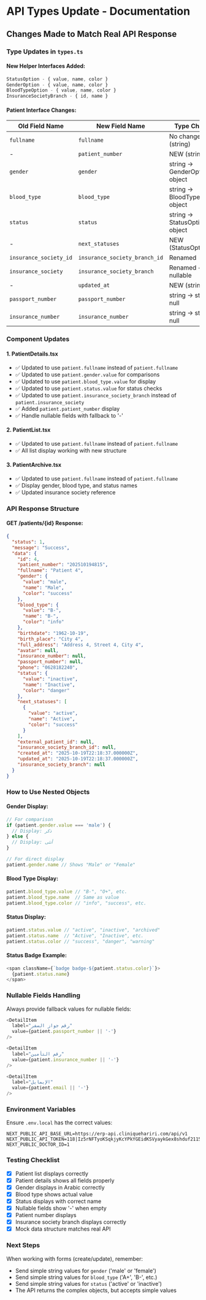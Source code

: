 # API Types Update - Documentation

## Changes Made to Match Real API Response

### Type Updates in `types.ts`

#### New Helper Interfaces Added:
```typescript
StatusOption - { value, name, color }
GenderOption - { value, name, color }
BloodTypeOption - { value, name, color }
InsuranceSocietyBranch - { id, name }
```

#### Patient Interface Changes:

| Old Field Name | New Field Name | Type Change |
|---|---|---|
| `fullname` | `fullname` | No change (string) |
| - | `patient_number` | NEW (string) |
| `gender` | `gender` | string → GenderOption object |
| `blood_type` | `blood_type` | string → BloodTypeOption object |
| `status` | `status` | string → StatusOption object |
| - | `next_statuses` | NEW (StatusOption[]) |
| `insurance_society_id` | `insurance_society_branch_id` | Renamed |
| `insurance_society` | `insurance_society_branch` | Renamed + nullable |
| - | `updated_at` | NEW (string) |
| `passport_number` | `passport_number` | string → string \| null |
| `insurance_number` | `insurance_number` | string → string \| null |

### Component Updates

#### 1. PatientDetails.tsx
- ✅ Updated to use `patient.fullname` instead of `patient.fullname`
- ✅ Updated to use `patient.gender.value` for comparisons
- ✅ Updated to use `patient.blood_type.value` for display
- ✅ Updated to use `patient.status.value` for status checks
- ✅ Updated to use `patient.insurance_society_branch` instead of `patient.insurance_society`
- ✅ Added `patient.patient_number` display
- ✅ Handle nullable fields with fallback to '-'

#### 2. PatientList.tsx
- ✅ Updated to use `patient.fullname` instead of `patient.fullname`
- ✅ All list display working with new structure

#### 3. PatientArchive.tsx
- ✅ Updated to use `patient.fullname` instead of `patient.fullname`
- ✅ Display gender, blood type, and status names
- ✅ Updated insurance society reference

### API Response Structure

#### GET /patients/{id} Response:
```json
{
  "status": 1,
  "message": "Success",
  "data": {
    "id": 4,
    "patient_number": "202510194815",
    "fullname": "Patient 4",
    "gender": {
      "value": "male",
      "name": "Male",
      "color": "success"
    },
    "blood_type": {
      "value": "B-",
      "name": "B-",
      "color": "info"
    },
    "birthdate": "1962-10-19",
    "birth_place": "City 4",
    "full_address": "Address 4, Street 4, City 4",
    "avatar": null,
    "insurance_number": null,
    "passport_number": null,
    "phone": "0628182240",
    "status": {
      "value": "inactive",
      "name": "Inactive",
      "color": "danger"
    },
    "next_statuses": [
      {
        "value": "active",
        "name": "Active",
        "color": "success"
      }
    ],
    "external_patient_id": null,
    "insurance_society_branch_id": null,
    "created_at": "2025-10-19T22:18:37.000000Z",
    "updated_at": "2025-10-19T22:18:37.000000Z",
    "insurance_society_branch": null
  }
}
```

### How to Use Nested Objects

#### Gender Display:
```typescript
// For comparison
if (patient.gender.value === 'male') {
  // Display: ذكر
} else {
  // Display: أنثى
}

// For direct display
patient.gender.name // Shows "Male" or "Female"
```

#### Blood Type Display:
```typescript
patient.blood_type.value // "B-", "O+", etc.
patient.blood_type.name  // Same as value
patient.blood_type.color // "info", "success", etc.
```

#### Status Display:
```typescript
patient.status.value // "active", "inactive", "archived"
patient.status.name  // "Active", "Inactive", etc.
patient.status.color // "success", "danger", "warning"
```

#### Status Badge Example:
```typescript
<span className={`badge badge-${patient.status.color}`}>
  {patient.status.name}
</span>
```

### Nullable Fields Handling

Always provide fallback values for nullable fields:

```typescript
<DetailItem 
  label="رقم جواز السفر" 
  value={patient.passport_number || '-'} 
/>

<DetailItem 
  label="رقم التأمين" 
  value={patient.insurance_number || '-'} 
/>

<DetailItem 
  label="الإيمايل" 
  value={patient.email || '-'} 
/>
```

### Environment Variables

Ensure `.env.local` has the correct values:
```env
NEXT_PUBLIC_API_BASE_URL=https://erp-api.cliniquehariri.com/api/v1
NEXT_PUBLIC_API_TOKEN=118|Iz5rNFTyoKSqkjyKcYPkYGEidKSVyaykGex8shduf2115e5b
NEXT_PUBLIC_DOCTOR_ID=1
```

### Testing Checklist

- [x] Patient list displays correctly
- [x] Patient details shows all fields properly
- [x] Gender displays in Arabic correctly
- [x] Blood type shows actual value
- [x] Status displays with correct name
- [x] Nullable fields show '-' when empty
- [x] Patient number displays
- [x] Insurance society branch displays correctly
- [x] Mock data structure matches real API

### Next Steps

When working with forms (create/update), remember:
- Send simple string values for `gender` ('male' or 'female')
- Send simple string values for `blood_type` ('A+', 'B-', etc.)
- Send simple string values for `status` ('active' or 'inactive')
- The API returns the complex objects, but accepts simple values
